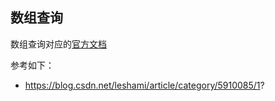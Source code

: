 ## 数组查询
数组查询对应的[官方文档](https://docs.mongodb.com/manual/reference/operator/query-array/)

参考如下：
* https://blog.csdn.net/leshami/article/category/5910085/1?

